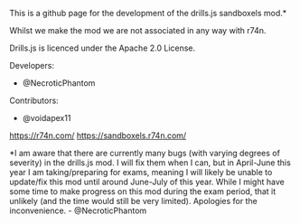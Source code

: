This is a github page for the development of the drills.js sandboxels mod.*

Whilst we make the mod we are not associated in any way with r74n.

Drills.js is licenced under the Apache 2.0 License.

Developers:
- @NecroticPhantom

Contributors:
- @voidapex11

https://r74n.com/
https://sandboxels.r74n.com/

*I am aware that there are currently many bugs (with varying degrees of severity) in the drills.js mod. I will fix them when I can, but in April-June this year I am taking/preparing for exams, meaning I will likely be unable to update/fix this mod until around June-July of this year. While I might have some time to make progress on this mod during the exam period, that it unlikely (and the time would still be very limited). Apologies for the inconvenience. - @NecroticPhantom
